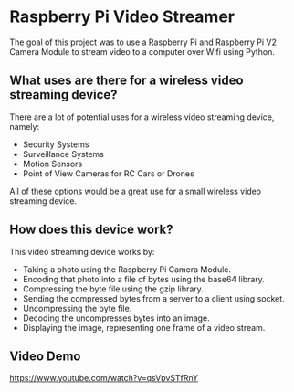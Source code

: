 # Raspberry Pi Video Streamer

The goal of this project was to use a Raspberry Pi and Raspberry Pi V2 Camera Module to stream video to a computer over Wifi using Python.

## What uses are there for a wireless video streaming device?

There are a lot of potential uses for a wireless video streaming device, namely:
* Security Systems
* Surveillance Systems
* Motion Sensors
* Point of View Cameras for RC Cars or Drones

All of these options would be a great use for a small wireless video streaming device.

## How does this device work?

This video streaming device works by:
* Taking a photo using the Raspberry Pi Camera Module.
* Encoding that photo into a file of bytes using the base64 library.
* Compressing the byte file using the gzip library.
* Sending the compressed bytes from a server to a client using socket.
* Uncompressing the byte file.
* Decoding the uncompresses bytes into an image.
* Displaying the image, representing one frame of a video stream.

## Video Demo

https://www.youtube.com/watch?v=qsVpvSTfRnY

